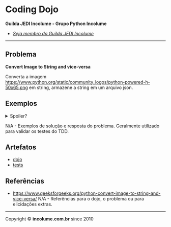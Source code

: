 # Coding Dojo

**Guilda JEDI Incolume - Grupo Python Incolume**

- _[Seja membro da Guilda JEDI Incolume](https://discord.gg/eBNamXVtBW)_

---

## Problema

**Convert Image to String and vice-versa**

Converta a imagem https://www.python.org/static/community_logos/python-powered-h-50x65.png em string, armazene a string em um arquivo json.

## Exemplos

<details> 
  <summary>Spoiler?</summary> 
   Considerar em caso de fatoração:

    > modo pythônico
    > sem condicionais 
    > estruturas performáticas
    > redução de complexidade ciclomática 
    > análise assintótica de algoritmos (big O)

</details>

N/A - Exemplos de solução e resposta do problema. Geralmente utilizado para validar os testes do TDD.

## Artefatos

- [dojo](__init__.py)
- [tests](test_20241216.py)


## Referências

-  https://www.geeksforgeeks.org/python-convert-image-to-string-and-vice-versa/
N/A - Referências para o dojo, o problema ou para elicidações extras.

---

Copyright &copy; **incolume.com.br** since 2010